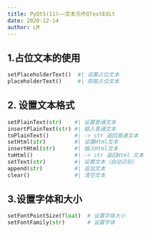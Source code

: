 ```yaml
---
title: PyQt5(11)——文本元件QTextEdit
date: 2020-12-14
author: LM
---
```


## 1.占位文本的使用

```python
setPlaceholderText()  #| 设置占位文本
placeholderText()     #| 获取占位文本
```

## 2. 设置文本格式

```python
setPlainText(str)    #| 设置普通文本
insertPlainText(str) #| 插入普通文本
toPlainText()        #| -> str 返回普通文本
setHtml(str)         #| 设置Html文本
insertHtml(str)      #| 插入Html文本
toHtml()             #| -> str 返回Html 文本
setText(str)         #| 设置文本（自动识别）
append(str)          #| 追加文本
clear()              #| 清空文本
```


## 3.设置字体和大小

```python
setFontPointSize(float)  # 设置字体大小
setFontFamily(str)       # 设置字体
```
